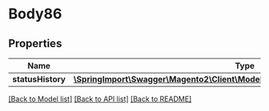 # Body86

## Properties
Name | Type | Description | Notes
------------ | ------------- | ------------- | -------------
**statusHistory** | [**\SpringImport\Swagger\Magento2\Client\Model\SalesDataOrderStatusHistoryInterface**](SalesDataOrderStatusHistoryInterface.md) |  | 

[[Back to Model list]](../README.md#documentation-for-models) [[Back to API list]](../README.md#documentation-for-api-endpoints) [[Back to README]](../README.md)


